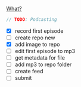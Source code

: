 
[What?](../mp3s/about.md)

```swift
// TODO: Podcasting
```

- [x] record first episode
- [ ] create repo new
- [x] add image to repo
- [ ] edit first episode to mp3
- [ ] get metadata for file
- [ ] add mp3 to repo folder
- [ ] create feed
- [ ] submit
